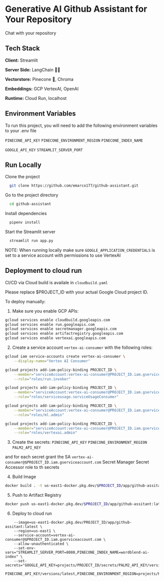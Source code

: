 
# Generative AI Github Assistant for Your Repository

Chat with your repository 
## Tech Stack


**Client:** Streamlit

**Server Side:** LangChain  🦜🔗


**Vectorstore:** Pinecone 🌲, Chroma

**Embeddings:** GCP VertexAI, OpenAI

**Runtime:** Cloud Run, localhost

## Environment Variables

To run this project, you will need to add the following environment variables to your .env file

`PINECONE_API_KEY`
`PINECONE_ENVIRONMENT_REGION` `PINECONE_INDEX_NAME`


`GOOGLE_API_KEY`
`STREAMLIT_SERVER_PORT`


## Run Locally


Clone the project

```bash
  git clone https://github.com/emarco177/github-assistant.git
```

Go to the project directory

```bash
  cd github-assistant
```

Install dependencies

```bash
  pipenv install
```

Start the Streamlit server

```bash
  streamlit run app.py
```

NOTE: When running locally make sure `GOOGLE_APPLICATION_CREDENTIALS` is set to a service account with permissions to use VertexAI


## Deployment to cloud run

CI/CD via Cloud build is availale in ```cloudbuild.yaml```

Please replace $PROJECT_ID with your actual Google Cloud project ID.

To deploy manually:

1. Make sure you enable GCP APIs:

```bash
gcloud services enable cloudbuild.googleapis.com
gcloud services enable run.googleapis.com
gcloud services enable secretmanager.googleapis.com
gcloud services enable artifactregistry.googleapis.com
gcloud services enable vertexai.googleapis.com

```

2. Create a service account `vertex-ai-consumer` with the following roles:




```bash
gcloud iam service-accounts create vertex-ai-consumer \
    --display-name="Vertex AI Consumer"

gcloud projects add-iam-policy-binding PROJECT_ID \
    --member="serviceAccount:vertex-ai-consumer@PROJECT_ID.iam.gserviceaccount.com" \
    --role="roles/run.invoker"

gcloud projects add-iam-policy-binding PROJECT_ID \
    --member="serviceAccount:vertex-ai-consumer@PROJECT_ID.iam.gserviceaccount.com" \
    --role="roles/serviceusage.serviceUsageConsumer"

gcloud projects add-iam-policy-binding PROJECT_ID \
    --member="serviceAccount:vertex-ai-consumer@PROJECT_ID.iam.gserviceaccount.com" \
    --role="roles/ml.admin"

gcloud projects add-iam-policy-binding PROJECT_ID \
    --member="serviceAccount:vertex-ai-consumer@PROJECT_ID.iam.gserviceaccount.com" \
    --role="roles/vertexai.admin"

```

3. Create the secrets:
`PINECONE_API_KEY`
`PINECONE_ENVIRONMENT_REGION`
`PALM2_API_KEY`

and for each secret grant the SA `vertex-ai-consumer@$PROJECT_ID.iam.gserviceaccount.com` Secret Manager Secret Accessor
role to th secrets

4. Build Image
```bash
docker build . -t us-east1-docker.pkg.dev/$PROJECT_ID/app/github-assitant:latest
```

5. Push to Artifact Registry
```bash
docker push us-east1-docker.pkg.dev/$PROJECT_ID/app/github-assitant:latest
```

6. Deploy to cloud run
```gcloud run deploy $PROJECT_ID \
    --image=us-east1-docker.pkg.dev/PROJECT_ID/app/github-assitant:latest \
    --region=us-east1 \
    --service-account=vertex-ai-consumer@$PROJECT_ID.iam.gserviceaccount.com \
    --allow-unauthenticated \
    --set-env-vars="STREAMLIT_SERVER_PORT=8080,PINECONE_INDEX_NAME=wordblend-ai-index" \
    --set-secrets="GOOGLE_API_KEY=projects/PROJECT_ID/secrets/PALM2_API_KEY/versions/latest,PINECONE_API_KEY=projects/PROJECT_ID/secrets/ 
    PINECONE_API_KEY/versions/latest,PINECONE_ENVIRONMENT_REGION=projects/PROJECT_ID/secrets/PINECONE_ENVIRONMENT_REGION/versions/latest"
```

